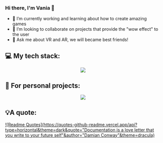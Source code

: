 ### Hi there, I'm Vania 👋

- 🔭 I’m currently working and learning about how to create amazing games
- 👯 I’m looking to collaborate on projects that provide the "wow effect" to the user
- 💬 Ask me about VR and AR, we will became best friends!

## 💻 My tech stack:
<p align="center">
  <a href="https://skillicons.dev">
    <img src="https://skillicons.dev/icons?i=git,c,androidstudio,kotlin,matlab,react" />
  </a>
</p>

## 👾 For personal projects:
<p align="center">
  <a href="https://skillicons.dev">
    <img src="https://skillicons.dev/icons?i=arduino,bash,cs,css,js,figma,opencv,py,unity" />
  </a>
</p>

## 💡A quote:
[![Readme Quotes](https://quotes-github-readme.vercel.app/api?type=horizontal&theme=dark&quote="Documentation is a love letter that you write to your future self"&author="Damian Conway"&theme=dracula)](https://github.com/piyushsuthar/github-readme-quotes)

<!--
**vaffer94/vaffer94** is a ✨ _special_ ✨ repository because its `README.md` (this file) appears on your GitHub profile.

Here are some ideas to get you started:

- 🔭 I’m currently working on ...
- 🌱 I’m currently learning ...
- 👯 I’m looking to collaborate on ...
- 🤔 I’m looking for help with ...
- 💬 Ask me about ...
- 📫 How to reach me: ...
- 😄 Pronouns: ...
- ⚡ Fun fact: ...
-->
